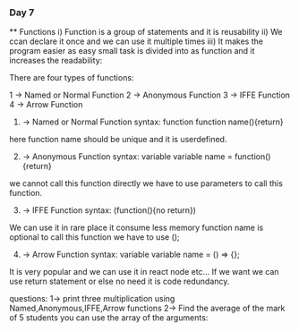 ### Day 7

\*\* Functions
i) Function is a group of statements and it is reusability
ii) We ccan declare it once and we can use it multiple times
iii) It makes the program easier as easy small task is divided
into as function and it increases the readability:

There are four types of functions:

1 -> Named or Normal Function
2 -> Anonymous Function
3 -> IFFE Function
4 -> Arrow Function

1.  -> Named or Normal Function
    syntax:
    function function name(){return}

here function name should be unique and
it is userdefined.

2.  -> Anonymous Function
    syntax:
    variable variable name = function(){return}

we cannot call this function directly we have
to use parameters to call this function.

3.  -> IFFE Function
    syntax:
    (function(){no return})

We can use it in rare place it consume less memory function
name is optional to call this function we have to use ();

4.  -> Arrow Function
    syntax:
    variable variable name = () => {};

It is very popular and we can use it in react node etc...
If we want we can use return statement or else no need
it is code redundancy.

questions:
1-> print three multiplication using Named,Anonymous,IFFE,Arrow functions
2-> Find the average of the mark of 5 students you can use the array of the
arguments:
